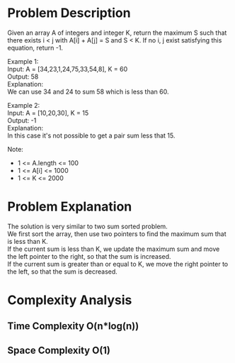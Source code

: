 # Problem Description

Given an array A of integers and integer K, return the maximum S such that there exists i < j with A[i] + A[j] = S and S < K. If no i, j exist satisfying this equation, return -1.<br>

Example 1:<br>
Input: A = [34,23,1,24,75,33,54,8], K = 60<br>
Output: 58<br>
Explanation: <br>
We can use 34 and 24 to sum 58 which is less than 60.<br>

Example 2:<br>
Input: A = [10,20,30], K = 15<br>
Output: -1<br>
Explanation: <br>
In this case it's not possible to get a pair sum less that 15.<br>

Note:<br>
- 1 <= A.length <= 100
- 1 <= A[i] <= 1000
- 1 <= K <= 2000

# Problem Explanation
The solution is very similar to two sum sorted problem.<br>
We first sort the array, then use two pointers to find the maximum sum that is less than K.<br>
If the current sum is less than K, we update the maximum sum and move the left pointer to the right, so that the sum is increased.<br>
If the current sum is greater than or equal to K, we move the right pointer to the left, so that the sum is decreased.<br>

# Complexity Analysis
## Time Complexity O(n*log(n))
## Space Complexity O(1)